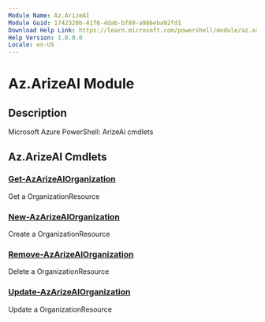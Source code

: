 ```yaml
---
Module Name: Az.ArizeAI
Module Guid: 1742320b-41f6-4dab-bf89-a986eba92fd1
Download Help Link: https://learn.microsoft.com/powershell/module/az.arizeai
Help Version: 1.0.0.0
Locale: en-US
---
```


# Az.ArizeAI Module
## Description
Microsoft Azure PowerShell: ArizeAi cmdlets

## Az.ArizeAI Cmdlets
### [Get-AzArizeAIOrganization](Get-AzArizeAIOrganization.md)
Get a OrganizationResource

### [New-AzArizeAIOrganization](New-AzArizeAIOrganization.md)
Create a OrganizationResource

### [Remove-AzArizeAIOrganization](Remove-AzArizeAIOrganization.md)
Delete a OrganizationResource

### [Update-AzArizeAIOrganization](Update-AzArizeAIOrganization.md)
Update a OrganizationResource

